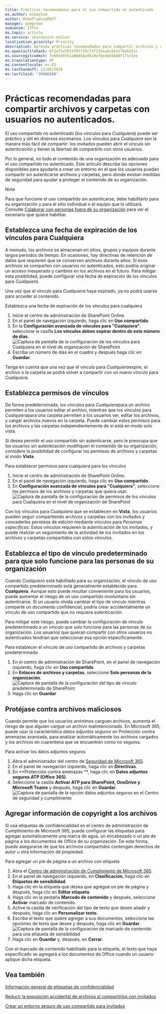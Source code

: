 ```yaml
---
title: Prácticas recomendadas para el uso compartido no autenticado
ms.author: mikeplum
author: MikePlumleyMSFT
manager: pamgreen
audience: ITPro
ms.topic: article
ms.service: sharepoint-online
localization_priority: Priority
description: Aprenda prácticas recomendadas para compartir archivos y carpetas con usuarios no autenticados.
ms.openlocfilehash: bf2ef1e7013f97739c72f125ea4c81e17beb161c
ms.sourcegitcommit: 7e65640fb1a86858a95c9ef0edbb58d0f171c5ee
ms.translationtype: HT
ms.contentlocale: es-ES
ms.lasthandoff: 12/06/2019
ms.locfileid: "39886509"
---
```

# <a name="best-practices-for-sharing-files-and-folders-with-unauthenticated-users"></a>Prácticas recomendadas para compartir archivos y carpetas con usuarios no autenticados.

El uso compartido no autenticado (los vínculos para *Cualquiera*) puede ser práctico y útil en diversos escenarios. Los vínculos para *Cualquiera* son la manera más fácil de compartir: los invitados pueden abrir el vínculo sin autenticación y tienen la libertad de compartirlo con otros usuarios.

Por lo general, no todo el contenido de una organización es adecuado para el uso compartido no autenticado. Este artículo describe las opciones disponibles para ayudarle a crear un entorno en el que los usuarios puedan compartir sin autenticarse archivos y carpetas, pero donde existan medidas de seguridad para ayudar a proteger el contenido de su organización.

> [!NOTE]
> Para que funcione el uso compartido sin autenticarse, debe habilitarlo para su organización y para el sitio individual o el equipo que lo utilizará. Consulte [Colaborar con personas fuera de su organización](collaborating-with-people-outside-your-organization.md) para ver el escenario que quiere habilitar.

## <a name="set-an-expiration-date-for-anyone-links"></a>Establezca una fecha de expiración de los vínculos para Cualquiera

A menudo, los archivos se almacenan en sitios, grupos y equipos durante largos períodos de tiempo. En ocasiones, hay directivas de retención de datos que requieren que se conserven archivos durante años. Si esos archivos se comparten con usuarios no autenticados, esto podría originar un acceso inesperado y cambios en los archivos en el futuro. Para mitigar esta posibilidad, puede configurar una fecha de expiración de los vínculos para *Cualquiera*.

Una vez que el vínculo para *Cualquiera* haya expirado, ya no podrá usarse para acceder al contenido.

Establezca una fecha de expiración de los vínculos para cualquiera
1. Inicie el centro de administración de SharePoint Online.
2. En el panel de navegación izquierdo, haga clic en **Uso compartido**.
3. En la **Configuración avanzada de vínculos para "Cualquiera"**, seleccione la casilla **Los vínculos deben expirar dentro de este número de días**.</br>
   ![Captura de pantalla de la configuración de los vínculos para Cualquiera en el nivel de organización de SharePoint](media/sharepoint-organization-anyone-link-expiration.png)
4. Escriba un número de días en el cuadro y después haga clic en **Guardar**.

Tenga en cuenta que una vez que el vínculo para *Cualquiera*expire, el archivo o la carpeta se podrá volver a compartir con un nuevo vínculo para *Cualquiera*.

## <a name="set-link-permissions"></a>Establezca permisos de vínculos

De forma predeterminada, los vínculos para *Cualquiera*para un archivo permiten a los usuarios editar el archivo, mientras que los vínculos para *Cualquiera*para una carpeta permiten a los usuarios ver, editar los archivos, y cargar archivos nuevos en la carpeta. Puede cambiar estos permisos para los archivos y las carpetas independientemente de si está en modo solo vista.

Si desea permitir el uso compartido sin autenticarse, pero le preocupa que los usuarios sin autenticación modifiquen el contenido de su organización, considere la posibilidad de configurar los permisos de archivos y carpetas al modo **Vista**.

Para establecer permisos para cualquiera para los vínculos
1. Inicie el centro de administración de SharePoint Online.
2. En el panel de navegación izquierdo, haga clic en **Uso compartido**.
3. En **Configuración avanzada de vínculos para "Cualquiera"**, seleccione los permisos de los archivos y carpetas que quiera usar.</br>
   ![Captura de pantalla de la configuración de permisos de los vínculos para Cualquiera en el nivel de organización de SharePoint](media/sharepoint-organization-anyone-link-permissions.png)

Con los vínculos para *Cualquiera* que se establecen en **Vista**, los usuarios pueden seguir compartiendo archivos y carpetas con los invitados y concederles permisos de edición mediante vínculos para *Personas específicas*. Estos vínculos requieren la autenticación de los invitados, y puede realizar un seguimiento de la actividad de los invitados en los archivos y carpetas compartidos con estos vínculos.

## <a name="set-default-link-type-to-only-work-for-people-in-your-organization"></a>Establezca el tipo de vínculo predeterminado para que solo funcione para las personas de su organización

Cuando *Cualquiera* está habilitado para su organización, el vínculo de uso compartido predeterminado está generalmente establecido para **Cualquiera**. Aunque esto puede resultar conveniente para los usuarios, puede aumentar el riesgo de un uso compartido involuntario sin autenticarse. Si un usuario olvida cambiar el tipo de vínculo mientras comparte un documento confidencial, podría crear accidentalmente un vínculo de uso compartido que no requiera autenticación.

Para mitigar este riesgo, puede cambiar la configuración de vínculo predeterminado a un vínculo que solo funcione para las personas de su organización. Los usuarios que quieran compartir con otros usuarios no autenticados tendrían que seleccionar esa opción específicamente.

Para establecer el vínculo de uso compartido de archivos y carpetas predeterminado
1. En el centro de administración de SharePoint, en el panel de navegación izquierdo, haga clic en **Uso compartido**.
2. En **Enlaces de archivos y carpetas**, seleccione **Solo personas de la organización**.</br>
   ![Captura de pantalla de la configuración del tipo de vínculo predeterminado de SharePoint](media/sharepoint-default-sharing-link-company-link.png)
3. Haga clic en **Guardar**

## <a name="protect-against-malicious-files"></a>Protéjase contra archivos maliciosos

Cuando permite que los usuarios anónimos carguen archivos, aumenta el riesgo de que alguien cargue un archivo malintencionado. En Microsoft 365, puede usar la característica *datos adjuntos seguros* en Protección contra amenazas avanzada, para analizar automáticamente los archivos cargados y los archivos en cuarentena que se encuentren como no seguros.

Para activar los datos adjuntos seguros
1. Abra el administrador del centro de [Seguridad de Microsoft 365](https://security.microsoft.com).
2. En el panel de navegación izquierdo, haga clic en **Directivas**.
3. En **Protección contra amenazas **, haga clic en **Datos adjuntos seguros ATP (Office 365)**.
4. Seleccione la casilla **Activar ATP para SharePoint, OneDrive y Microsoft Teams** y después, haga clic en **Guardar**.</br>
   ![Captura de pantalla de la opción datos adjuntos seguros en el Centro de seguridad y cumplimiento](media/safe-attachments-setting.png)

## <a name="add-copyright-information-to-your-files"></a>Agregar información de copyright a los archivos

Si usa etiquetas de confidencialidad en el centro de administración de Cumplimiento de Microsoft 365, puede configurar las etiquetas para agregar automáticamente una marca de agua, un encabezado o un pie de página a los documentos de Office de su organización. De esta forma, puede asegurarse de que los archivos compartidos contengan derechos de autor u otra información de propiedad.

Para agregar un pie de página a un archivo con etiqueta
1. Abra el [Centro de administración de Cumplimiento de Microsoft 365](https://compliance.microsoft.com).
2. En el panel de navegación izquierdo, en **Clasificación**, haga clic en **Etiquetas de sensibilidad**.
3. Haga clic en la etiqueta que desea que agregue un pie de página y después, haga clic en **Editar etiqueta**.
4. Haga clic en la pestaña **Marcado de contenido** y después, seleccione **Activar** marcado de contenido.
5. Active la casilla de verificación del tipo de texto que desee añadir y después, haga clic en **Personalizar texto**.
6. Escriba el texto que quiere agregar a sus documentos, seleccione las opciones de texto que desee y después, haga clic en **Guardar**.</br>
   ![Captura de pantalla de la configuración de marcado de contenido para una etiqueta de sensibilidad](media/content-marking-for-anonymous-sharing.png)
7. Haga clic en **Guardar** y, después, en **Cerrar**.

Con el marcado de contenido habilitado para la etiqueta, el texto que haya especificado se agregará a los documentos de Office cuando un usuario aplique dicha etiqueta.

## <a name="see-also"></a>Vea también


[Información general de etiquetas de confidencialidad](https://docs.microsoft.com/Office365/SecurityCompliance/sensitivity-labels)

[Reducir la exposición accidental de archivos al compartirlos con invitados](sharing-limit-accidental-exposure.md)

[Crear un entorno seguro de uso compartido para invitados](create-a-secure-guest-sharing-environment.md)